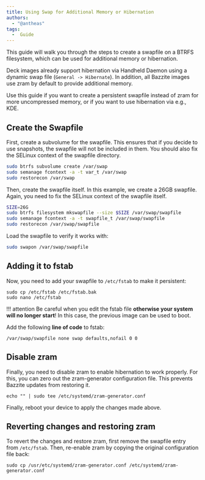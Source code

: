 ```yaml
---
title: Using Swap for Additional Memory or Hibernation
authors:
  - "@antheas"
tags:
  -  Guide
---
```


This guide will walk you through the steps to create a swapfile on a BTRFS filesystem, which can be used for additional memory or hibernation.

Deck images already support hibernation via Handheld Daemon using a dynamic swap file (`General -> Hibernate`). In addition, all Bazzite images use zram by default to provide additional memory.

Use this guide if you want to create a persistent swapfile instead of zram for more uncompressed memory, or if you want to use hibernation via e.g., KDE. 

## Create the Swapfile
First, create a subvolume for the swapfile. This ensures that if you decide to use snapshots, the swapfile will not be included in them. You should also fix the SELinux context of the swapfile directory.
```bash
sudo btrfs subvolume create /var/swap
sudo semanage fcontext -a -t var_t /var/swap
sudo restorecon /var/swap
```

Then, create the swapfile itself. In this example, we create a 26GB swapfile. Again, you need to fix the SELinux context of the swapfile itself.
```bash
SIZE=26G
sudo btrfs filesystem mkswapfile --size $SIZE /var/swap/swapfile
sudo semanage fcontext -a -t swapfile_t /var/swap/swapfile
sudo restorecon /var/swap/swapfile
```

Load the swapfile to verify it works with:
```bash
sudo swapon /var/swap/swapfile
```

## Adding it to fstab
Now, you need to add your swapfile to `/etc/fstab` to make it persistent:
```
sudo cp /etc/fstab /etc/fstab.bak
sudo nano /etc/fstab
```

!!! attention
    Be careful when you edit the fstab file **otherwise your system will no longer start**! In this case, the previous image can be used to boot.

Add the following **line of code** to fstab:

```
/var/swap/swapfile none swap defaults,nofail 0 0
```

## Disable zram
Finally, you need to disable zram to enable hibernation to work properly. For this, you can zero out the zram-generator configuration file. This prevents Bazzite updates from restoring it.
```
echo "" | sudo tee /etc/systemd/zram-generator.conf
```

Finally, reboot your device to apply the changes made above.

## Reverting changes and restoring zram
To revert the changes and restore zram, first remove the swapfile entry from `/etc/fstab`. Then, re-enable zram by copying the original configuration file back:
```
sudo cp /usr/etc/systemd/zram-generator.conf /etc/systemd/zram-generator.conf
```
